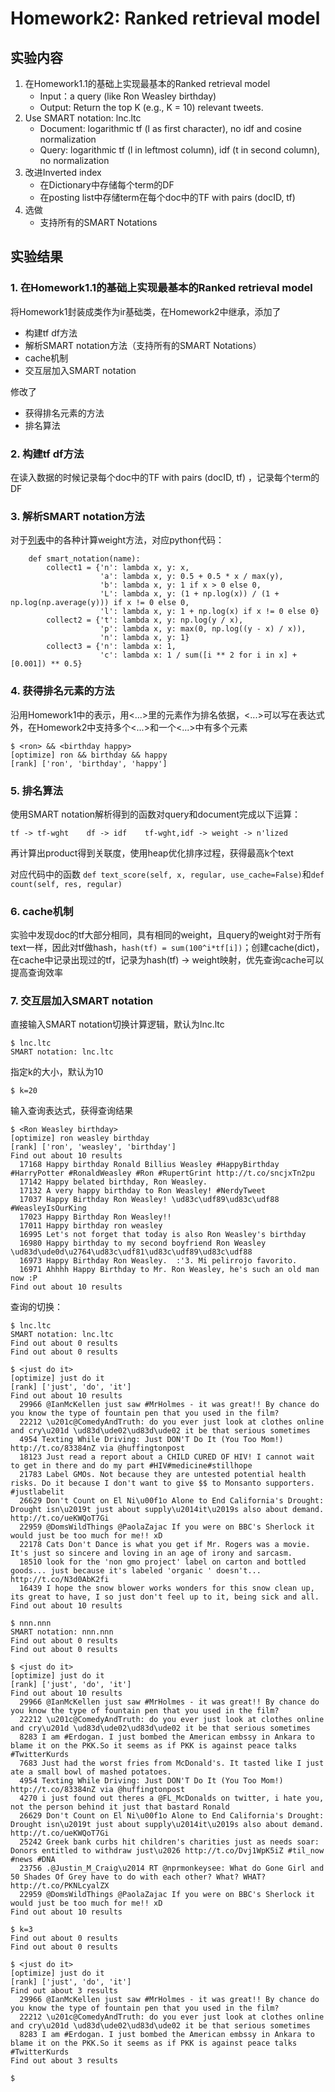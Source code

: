 # Homework2: Ranked retrieval model

## 实验内容

1. 在Homework1.1的基础上实现最基本的Ranked retrieval model 
   - Input：a query (like Ron Weasley birthday) 
   - Output: Return the top K (e.g., K = 10) relevant tweets. 
2. Use SMART notation: lnc.ltc 
   - Document: logarithmic tf (l as first character), no idf and cosine normalization 
   - Query: logarithmic tf (l in leftmost column), idf (t in second column), no normalization 
3. 改进Inverted index 
   - 在Dictionary中存储每个term的DF 
   - 在posting list中存储term在每个doc中的TF with pairs (docID, tf) 
4. 选做 
   - 支持所有的SMART Notations 

## 实验结果

### 1.  在Homework1.1的基础上实现最基本的Ranked retrieval model 

将Homework1封装成类作为ir基础类，在Homework2中继承，添加了

- 构建tf df方法
- 解析SMART notation方法（支持所有的SMART Notations）
- cache机制
- 交互层加入SMART notation

修改了

- 获得排名元素的方法
- 排名算法

### 2. 构建tf df方法

在读入数据的时候记录每个doc中的TF with pairs (docID, tf) ，记录每个term的DF 

### 3. 解析SMART notation方法

对于[列表](https://nlp.stanford.edu/IR-book/html/htmledition/document-and-query-weighting-schemes-1.html)中的各种计算weight方法，对应python代码：

```
    def smart_notation(name):
        collect1 = {'n': lambda x, y: x,
                    'a': lambda x, y: 0.5 + 0.5 * x / max(y),
                    'b': lambda x, y: 1 if x > 0 else 0,
                    'L': lambda x, y: (1 + np.log(x)) / (1 + np.log(np.average(y))) if x != 0 else 0,
                    'l': lambda x, y: 1 + np.log(x) if x != 0 else 0}
        collect2 = {'t': lambda x, y: np.log(y / x),
                    'p': lambda x, y: max(0, np.log((y - x) / x)),
                    'n': lambda x, y: 1}
        collect3 = {'n': lambda x: 1,
                    'c': lambda x: 1 / sum([i ** 2 for i in x] + [0.001]) ** 0.5}
```

### 4. 获得排名元素的方法

沿用Homework1中的表示，用<...>里的元素作为排名依据，<...>可以写在表达式外，在Homework2中支持多个<...>和一个<...>中有多个元素
```
$ <ron> && <birthday happy>
[optimize] ron && birthday && happy 
[rank] ['ron', 'birthday', 'happy']
```

### 5. 排名算法

使用SMART notation解析得到的函数对query和document完成以下运算：

``tf -> tf-wght	   df -> idf    tf-wght,idf -> weight -> n'lized``

再计算出product得到关联度，使用heap优化排序过程，获得最高k个text

对应代码中的函数 ``def text_score(self, x, regular, use_cache=False)``和``def count(self, res, regular) ``

### 6. cache机制

实验中发现doc的tf大部分相同，具有相同的weight，且query的weight对于所有text一样，因此对tf做hash，``hash(tf) = sum(100^i*tf[i])``；创建cache(dict)，在cache中记录出现过的tf，记录为hash(tf) -> weight映射，优先查询cache可以提高查询效率

### 7. 交互层加入SMART notation
直接输入SMART notation切换计算逻辑，默认为lnc.ltc
```
$ lnc.ltc
SMART notation: lnc.ltc                                   
```

指定k的大小，默认为10

```
$ k=20
```

输入查询表达式，获得查询结果

```
$ <Ron Weasley birthday>
[optimize] ron weasley birthday 
[rank] ['ron', 'weasley', 'birthday']
Find out about 10 results
  17168 Happy birthday Ronald Billius Weasley #HappyBirthday #HarryPotter #RonaldWeasley #Ron #RupertGrint http://t.co/sncjxTn2pu
  17142 Happy belated birthday, Ron Weasley.
  17132 A very happy birthday to Ron Weasley! #NerdyTweet
  17037 Happy Birthday Ron Weasley! \ud83c\udf89\ud83c\udf88 #WeasleyIsOurKing
  17023 Happy Birthday Ron Weasley!!
  17011 Happy birthday ron weasley
  16995 Let's not forget that today is also Ron Weasley's birthday
  16980 Happy birthday to my second boyfriend Ron Weasley \ud83d\ude0d\u2764\ud83c\udf81\ud83c\udf89\ud83c\udf88
  16973 Happy Birthday Ron Weasley.  :'3. Mi pelirrojo favorito.
  16971 Ahhhh Happy Birthday to Mr. Ron Weasley, he's such an old man now :P
Find out about 10 results
```

查询的切换：

```
$ lnc.ltc
SMART notation: lnc.ltc
Find out about 0 results
Find out about 0 results

$ <just do it>
[optimize] just do it 
[rank] ['just', 'do', 'it']
Find out about 10 results
  29966 @IanMcKellen just saw #MrHolmes - it was great!! By chance do you know the type of fountain pen that you used in the film?
  22212 \u201c@ComedyAndTruth: do you ever just look at clothes online and cry\u201d \ud83d\ude02\ud83d\ude02 it be that serious sometimes
  4954 Texting While Driving: Just DON'T Do It (You Too Mom!) http://t.co/83384nZ via @huffingtonpost
  18123 Just read a report about a CHILD CURED OF HIV! I cannot wait to get in there and do my part #HIV#medicine#stillhope
  21783 Label GMOs. Not because they are untested potential health risks. Do it because I don't want to give $$ to Monsanto supporters. #justlabelit
  26629 Don't Count on El Ni\u00f1o Alone to End California's Drought: Drought isn\u2019t just about supply\u2014it\u2019s also about demand. http://t.co/ueKWQoT7Gi
  22959 @DomsWildThings @PaolaZajac If you were on BBC's Sherlock it would just be too much for me!! xD
  22178 Cats Don't Dance is what you get if Mr. Rogers was a movie. It's just so sincere and loving in an age of irony and sarcasm.
  18510 look for the 'non gmo project' label on carton and bottled goods... just because it's labeled 'organic ' doesn't... http://t.co/N3d0AbK2fi
  16439 I hope the snow blower works wonders for this snow clean up, its great to have, I so just don't feel up to it, being sick and all.
Find out about 10 results

$ nnn.nnn
SMART notation: nnn.nnn
Find out about 0 results
Find out about 0 results

$ <just do it>
[optimize] just do it 
[rank] ['just', 'do', 'it']
Find out about 10 results
  29966 @IanMcKellen just saw #MrHolmes - it was great!! By chance do you know the type of fountain pen that you used in the film?
  22212 \u201c@ComedyAndTruth: do you ever just look at clothes online and cry\u201d \ud83d\ude02\ud83d\ude02 it be that serious sometimes
  8283 I am #Erdogan. I just bombed the American embssy in Ankara to blame it on the PKK.So it seems as if PKK is against peace talks #TwitterKurds
  7683 Just had the worst fries from McDonald's. It tasted like I just ate a small bowl of mashed potatoes.
  4954 Texting While Driving: Just DON'T Do It (You Too Mom!) http://t.co/83384nZ via @huffingtonpost
  4270 i just found out theres a @FL_McDonalds on twitter, i hate you, not the person behind it just that bastard Ronald
  26629 Don't Count on El Ni\u00f1o Alone to End California's Drought: Drought isn\u2019t just about supply\u2014it\u2019s also about demand. http://t.co/ueKWQoT7Gi
  25242 Greek bank curbs hit children's charities just as needs soar: Donors entitled to withdraw just\u2026 http://t.co/Dvj1WpK5iZ #til_now #news #DNA
  23756 .@Justin_M_Craig\u2014 RT @nprmonkeysee: What do Gone Girl and 50 Shades Of Grey have to do with each other? What? WHAT? http://t.co/PKNLcyalZX
  22959 @DomsWildThings @PaolaZajac If you were on BBC's Sherlock it would just be too much for me!! xD
Find out about 10 results

$ k=3
Find out about 0 results
Find out about 0 results

$ <just do it>
[optimize] just do it 
[rank] ['just', 'do', 'it']
Find out about 3 results
  29966 @IanMcKellen just saw #MrHolmes - it was great!! By chance do you know the type of fountain pen that you used in the film?
  22212 \u201c@ComedyAndTruth: do you ever just look at clothes online and cry\u201d \ud83d\ude02\ud83d\ude02 it be that serious sometimes
  8283 I am #Erdogan. I just bombed the American embssy in Ankara to blame it on the PKK.So it seems as if PKK is against peace talks #TwitterKurds
Find out about 3 results

$ 
```
